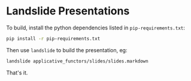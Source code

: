 # Landslide Presentations

To build, install the python dependencies listed in `pip-requirements.txt`:

```sh
pip install -r pip-requirements.txt
```

Then use `landslide` to build the presentation, eg:

```sh
landslide applicative_functors/slides/slides.markdown
```

That's it.
